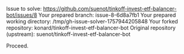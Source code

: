 Issue to solve: https://github.com/suenot/tinkoff-invest-etf-balancer-bot/issues/8
Your prepared branch: issue-8-6d8a7fb1
Your prepared working directory: /tmp/gh-issue-solver-1757944205848
Your forked repository: konard/tinkoff-invest-etf-balancer-bot
Original repository (upstream): suenot/tinkoff-invest-etf-balancer-bot

Proceed.